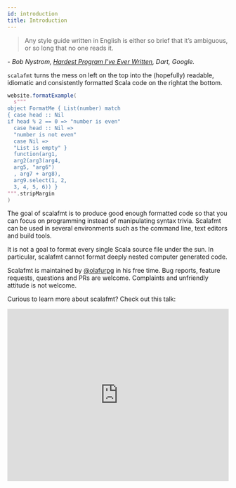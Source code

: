 ```yaml
---
id: introduction
title: Introduction
---
```


> Any style guide written in English is either so brief that it’s ambiguous, or
> so long that no one reads it.

<cite>- Bob Nystrom, [Hardest Program I've Ever Written][bob], Dart, Google.</cite>

`scalafmt` turns the mess <span class='widescreen-only'>on left</span>
<span class='non-widescreen-only'>on the top</span> into the (hopefully)
readable, idiomatic and consistently formatted Scala code
<span class='widescreen-only'> on the
right</span><span class='non-widescreen-only'>at the bottom</span>.

```scala mdoc:passthrough
website.formatExample(
  s"""
object FormatMe { List(number) match
{ case head :: Nil
if head % 2 == 0 => "number is even"
  case head :: Nil =>
  "number is not even"
  case Nil =>
  "List is empty" }
  function(arg1,
  arg2(arg3(arg4,
  arg5, "arg6")
  , arg7 + arg8),
  arg9.select(1, 2,
  3, 4, 5, 6)) }
""".stripMargin
)
```

The goal of scalafmt is to produce good enough formatted code so that you can
focus on programming instead of manipulating syntax trivia. Scalafmt can be used
in several environments such as the command line, text editors and build tools.

It is not a goal to format every single Scala source file under the sun. In
particular, scalafmt cannot format deeply nested computer generated code.

Scalafmt is maintained by [@olafurpg](https://twitter.com/olafurpg) in his free
time. Bug reports, feature requests, questions and PRs are welcome. Complaints
and unfriendly attitude is not welcome.

Curious to learn more about scalafmt? Check out this talk:

<iframe src="https://player.vimeo.com/video/165929294" width="100%" style="height: 28em;" frameborder="0" webkitallowfullscreen mozallowfullscreen allowfullscreen></iframe>

[bob]:
  http://journal.stuffwithstuff.com/2015/09/08/the-hardest-program-ive-ever-written/
